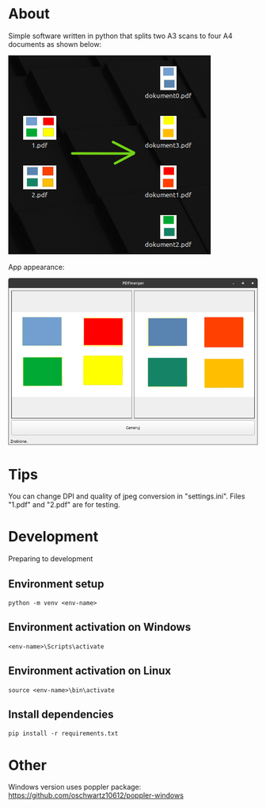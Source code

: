 # About

Simple software written in python that splits two A3 scans to four A4 documents as shown below:

![](example.png)

App appearance:

![](gui.png)

# Tips

You can change DPI and quality of jpeg conversion in "settings.ini".
Files "1.pdf" and "2.pdf" are for testing.

# Development

Preparing to development

## Environment setup

```
python -m venv <env-name>
```

## Environment activation on Windows

```
<env-name>\Scripts\activate
```

## Environment activation on Linux

```
source <env-name>\bin\activate
```

## Install dependencies

```
pip install -r requirements.txt
```

# Other

Windows version uses poppler package:
https://github.com/oschwartz10612/poppler-windows
